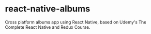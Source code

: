 # react-native-albums
Cross platform albums app using React Native, based on Udemy's The Complete React Native and Redux Course.
